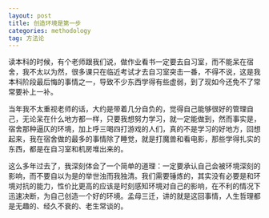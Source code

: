 ```yaml
---
layout: post
title: 创造环境是第一步
categories: methodology
tag: 方法论
---
```


读本科的时候，有个老师跟我们说，做作业看书一定要去自习室，而不能呆在宿舍，我不太以为然，很多课只在临近考试才去自习室突击一番，不得不说，这是我本科阶段最后悔的事情之一，导致不少东西学得有些虚弱，到了现如今还免不了常常要补上一补。

当年我不太重视老师的话，大约是带着几分自负的，觉得自己能够很好的管理自己，无论呆在什么地方都一样，只要我想努力学习，就一定能做到，然而事实是，宿舍那种逼仄的环境，加上呼三喝四打游戏的人们，真的不是学习的好地方，回想起来，我在宿舍做的最多的事情除了睡觉，就是打魔兽和看电影，那些学得扎实的东西，都是在自习室和机房堆出来的。

这么多年过去了，我深刻体会了一个简单的道理：一定要承认自己会被环境深刻的影响，而不要自以为是的举世浊而我独清。我们需要锤炼的，其实没有必要是和环境对抗的能力，性价比更高的应该是时刻感知环境对自己的影响，在不利的情况下迅速决断，为自己创造一个好的环境。孟母三迁，讲的就是这回事情，人生哲理都是无趣的、经久不衰的、老生常谈的。